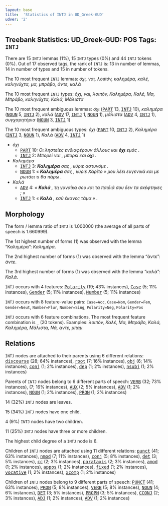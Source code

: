 ```yaml
---
layout: base
title:  'Statistics of INTJ in UD_Greek-GUD'
udver: '2'
---
```


## Treebank Statistics: UD_Greek-GUD: POS Tags: `INTJ`

There are 15 `INTJ` lemmas (1%), 15 `INTJ` types (0%) and 44 `INTJ` tokens (0%).
Out of 17 observed tags, the rank of `INTJ` is: 13 in number of lemmas, 14 in number of types and 15 in number of tokens.

The 10 most frequent `INTJ` lemmas: <em>όχι, ναι, λοιπόν, καλημέρα, καλέ, καληνύχτα, μα, μπράβο, άντε, καλά</em>

The 10 most frequent `INTJ` types:  <em>όχι, ναι, λοιπόν, Καλημέρα, Καλέ, Μα, Μπράβο, καληνύχτα, Καλά, Μάλιστα</em>

The 10 most frequent ambiguous lemmas: <em>όχι</em> (<tt><a href="el_gud-pos-PART.html">PART</a></tt> 13, <tt><a href="el_gud-pos-INTJ.html">INTJ</a></tt> 10), <em>καλημέρα</em> (<tt><a href="el_gud-pos-NOUN.html">NOUN</a></tt> 5, <tt><a href="el_gud-pos-INTJ.html">INTJ</a></tt> 2), <em>καλά</em> (<tt><a href="el_gud-pos-ADV.html">ADV</a></tt> 17, <tt><a href="el_gud-pos-INTJ.html">INTJ</a></tt> 1, <tt><a href="el_gud-pos-NOUN.html">NOUN</a></tt> 1), <em>μάλιστα</em> (<tt><a href="el_gud-pos-ADV.html">ADV</a></tt> 4, <tt><a href="el_gud-pos-INTJ.html">INTJ</a></tt> 1), <em>συγχαρητήρια</em> (<tt><a href="el_gud-pos-NOUN.html">NOUN</a></tt> 3, <tt><a href="el_gud-pos-INTJ.html">INTJ</a></tt> 1)

The 10 most frequent ambiguous types:  <em>όχι</em> (<tt><a href="el_gud-pos-PART.html">PART</a></tt> 10, <tt><a href="el_gud-pos-INTJ.html">INTJ</a></tt> 2), <em>Καλημέρα</em> (<tt><a href="el_gud-pos-INTJ.html">INTJ</a></tt> 3, <tt><a href="el_gud-pos-NOUN.html">NOUN</a></tt> 1), <em>Καλά</em> (<tt><a href="el_gud-pos-ADV.html">ADV</a></tt> 4, <tt><a href="el_gud-pos-INTJ.html">INTJ</a></tt> 1)


* <em>όχι</em>
  * <tt><a href="el_gud-pos-PART.html">PART</a></tt> 10: <em>Οι ληστείες ενδιαφέρουν άλλους και <b>όχι</b> εμάς .</em>
  * <tt><a href="el_gud-pos-INTJ.html">INTJ</a></tt> 2: <em>Μπορεί ναι , μπορεί και <b>όχι</b> .</em>
* <em>Καλημέρα</em>
  * <tt><a href="el_gud-pos-INTJ.html">INTJ</a></tt> 3: <em><b>Καλημέρα</b> σας , κύριε αστυνόμε .</em>
  * <tt><a href="el_gud-pos-NOUN.html">NOUN</a></tt> 1: <em>« <b>Καλημέρα</b> σας , κύριε Χαρίτο » μου λέει ευγενικά και με ρωτάει τι θα πάρω .</em>
* <em>Καλά</em>
  * <tt><a href="el_gud-pos-ADV.html">ADV</a></tt> 4: <em>« <b>Καλά</b> , τη γυναίκα σου και τα παιδιά σου δεν τα σκέφτηκες ; »</em>
  * <tt><a href="el_gud-pos-INTJ.html">INTJ</a></tt> 1: <em>« <b>Καλά</b> , εσύ έκανες τάμα » .</em>

## Morphology

The form / lemma ratio of `INTJ` is 1.000000 (the average of all parts of speech is 1.660999).

The 1st highest number of forms (1) was observed with the lemma “Καλημέρα”: <em>Καλημέρα</em>.

The 2nd highest number of forms (1) was observed with the lemma “άντε”: <em>άντε</em>.

The 3rd highest number of forms (1) was observed with the lemma “καλά”: <em>Καλά</em>.

`INTJ` occurs with 4 features: <tt><a href="el_gud-feat-Polarity.html">Polarity</a></tt> (19; 43% instances), <tt><a href="el_gud-feat-Case.html">Case</a></tt> (5; 11% instances), <tt><a href="el_gud-feat-Gender.html">Gender</a></tt> (5; 11% instances), <tt><a href="el_gud-feat-Number.html">Number</a></tt> (5; 11% instances)

`INTJ` occurs with 8 feature-value pairs: `Case=Acc`, `Case=Nom`, `Gender=Fem`, `Gender=Neut`, `Number=Plur`, `Number=Sing`, `Polarity=Neg`, `Polarity=Pos`

`INTJ` occurs with 6 feature combinations.
The most frequent feature combination is `_` (20 tokens).
Examples: <em>λοιπόν, Καλέ, Μα, Μπράβο, Καλά, Καλημέρα, Μάλιστα, Νά, άντε, μπαμ</em>


## Relations

`INTJ` nodes are attached to their parents using 6 different relations: <tt><a href="el_gud-dep-discourse.html">discourse</a></tt> (28; 64% instances), <tt><a href="el_gud-dep-root.html">root</a></tt> (7; 16% instances), <tt><a href="el_gud-dep-obj.html">obj</a></tt> (6; 14% instances), <tt><a href="el_gud-dep-conj.html">conj</a></tt> (1; 2% instances), <tt><a href="el_gud-dep-dep.html">dep</a></tt> (1; 2% instances), <tt><a href="el_gud-dep-nsubj.html">nsubj</a></tt> (1; 2% instances)

Parents of `INTJ` nodes belong to 6 different parts of speech: <tt><a href="el_gud-pos-VERB.html">VERB</a></tt> (32; 73% instances),  (7; 16% instances), <tt><a href="el_gud-pos-AUX.html">AUX</a></tt> (2; 5% instances), <tt><a href="el_gud-pos-ADV.html">ADV</a></tt> (1; 2% instances), <tt><a href="el_gud-pos-NOUN.html">NOUN</a></tt> (1; 2% instances), <tt><a href="el_gud-pos-PRON.html">PRON</a></tt> (1; 2% instances)

14 (32%) `INTJ` nodes are leaves.

15 (34%) `INTJ` nodes have one child.

4 (9%) `INTJ` nodes have two children.

11 (25%) `INTJ` nodes have three or more children.

The highest child degree of a `INTJ` node is 6.

Children of `INTJ` nodes are attached using 11 different relations: <tt><a href="el_gud-dep-punct.html">punct</a></tt> (41; 63% instances), <tt><a href="el_gud-dep-nmod.html">nmod</a></tt> (7; 11% instances), <tt><a href="el_gud-dep-conj.html">conj</a></tt> (5; 8% instances), <tt><a href="el_gud-dep-det.html">det</a></tt> (3; 5% instances), <tt><a href="el_gud-dep-cc.html">cc</a></tt> (2; 3% instances), <tt><a href="el_gud-dep-parataxis.html">parataxis</a></tt> (2; 3% instances), <tt><a href="el_gud-dep-amod.html">amod</a></tt> (1; 2% instances), <tt><a href="el_gud-dep-appos.html">appos</a></tt> (1; 2% instances), <tt><a href="el_gud-dep-fixed.html">fixed</a></tt> (1; 2% instances), <tt><a href="el_gud-dep-vocative.html">vocative</a></tt> (1; 2% instances), <tt><a href="el_gud-dep-xcomp.html">xcomp</a></tt> (1; 2% instances)

Children of `INTJ` nodes belong to 9 different parts of speech: <tt><a href="el_gud-pos-PUNCT.html">PUNCT</a></tt> (41; 63% instances), <tt><a href="el_gud-pos-PRON.html">PRON</a></tt> (5; 8% instances), <tt><a href="el_gud-pos-VERB.html">VERB</a></tt> (5; 8% instances), <tt><a href="el_gud-pos-NOUN.html">NOUN</a></tt> (4; 6% instances), <tt><a href="el_gud-pos-DET.html">DET</a></tt> (3; 5% instances), <tt><a href="el_gud-pos-PROPN.html">PROPN</a></tt> (3; 5% instances), <tt><a href="el_gud-pos-CCONJ.html">CCONJ</a></tt> (2; 3% instances), <tt><a href="el_gud-pos-ADJ.html">ADJ</a></tt> (1; 2% instances), <tt><a href="el_gud-pos-ADV.html">ADV</a></tt> (1; 2% instances)

